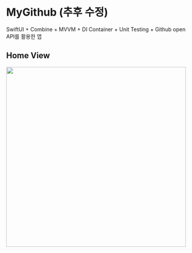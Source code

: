 # MyGithub (추후 수정)
SwiftUI + Combine + MVVM + DI Container + Unit Testing + Github open API를 활용한 앱

## Home View
<img src="https://github.com/devhaute/MyGithub/assets/90536403/e1b0a4dd-d70f-43ea-a2e4-18b1a9b14fe2" width="480" />


